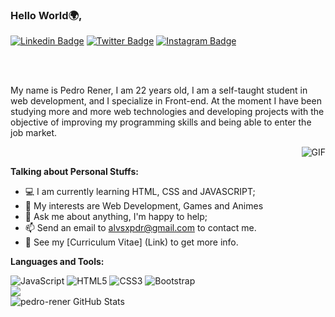 ### Hello World🌍,

[![Linkedin Badge](https://img.shields.io/badge/-pedrorener-blue?style=flat&logo=Linkedin&logoColor=white&link=https://www.linkedin.com/in/pedrorener/)](https://www.linkedin.com/in/pedrorener/)
[![Twitter Badge](https://img.shields.io/badge/-@Alvsxpdr-1ca0f1?style=flat&labelColor=1ca0f1&logo=twitter&logoColor=white&link=https://twitter.com/Alvsxpdr)](https://twitter.com/Alvsxpdr)
[![Instagram Badge](https://img.shields.io/badge/-@alvesxpdr-purple?style=flat&logo=instagram&logoColor=white&link=https://www.instagram.com/alvesxpdr/)](https://www.instagram.com/alvesxpdr/)

<br />
<br />

My name is Pedro Rener, I am 22 years old, I am a self-taught student in web development, and I specialize in Front-end. At the moment I have been studying more and more web technologies and developing projects with the objective of improving my programming skills and being able to enter the job market.

  <img align="right" alt="GIF" src="https://i.pinimg.com/originals/e4/26/70/e426702edf874b181aced1e2fa5c6cde.gif" />
<br>

**Talking about Personal Stuffs:**

- 💻 I am currently learning HTML, CSS and JAVASCRIPT;
- 🤔 My interests are Web Development, Games and Animes
- 💬 Ask me about anything, I'm happy to help;
- 📫 Send an email to alvsxpdr@gmail.com to contact me.
- 📝 See my [Curriculum Vitae] (Link) to get more info.

**Languages and Tools:**  

![JavaScript](https://img.shields.io/badge/-JavaScript-black?style=flat&logo=javascript&link=https://github.com/BRdhanani)
![HTML5](https://img.shields.io/badge/-HTML5-E34F26?style=flat&logo=html5&logoColor=white&link=https://github.com/BRdhanani)
![CSS3](https://img.shields.io/badge/-CSS3-1572B6?style=flat&logo=css3&link=https://github.com/BRdhanani)
![Bootstrap](https://img.shields.io/badge/-Bootstrap-563D7C?style=flat&logo=bootstrap&link=https://github.com/BRdhanani)
<br>
<img src="https://github-readme-stats.vercel.app/api/top-langs/?username=pedro-rener&theme=radical&layout=compact" />
<br>
<img src="https://github-readme-stats.vercel.app/api?username=pedro-rener&&show_icons=true&theme=radical&line_height=27&v=5" alt="pedro-rener GitHub Stats" /> 
<!--
**pedro-rener/pedro-rener** is a ✨ _special_ ✨ repository because its `README.md` (this file) appears on your GitHub profile.

